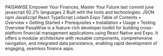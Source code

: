 PAISAWISE
Empower Your Finances, Master Your Future
last commit june javascript 92.2% languages 2
Built with the tools and technologies:
JSON npm JavaScript React TypeScript Lodash Expo
Table of Contents
• Overview
• Getting Started
• Prerequisites
• Installation
• Usage
• Testing
Overview
PaisaWise is a feature-rich developer toolkit for building cross-platform financial
management applications using React Native and Expo. It offers a modular architecture
with reusable components, comprehensive navigation, and integrated data persistence,
enabling rapid development of engaging, seamless finance apps.

